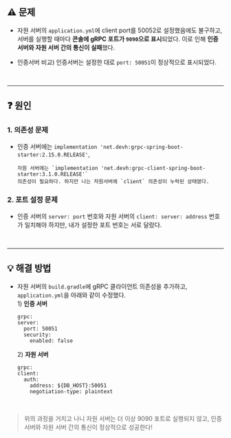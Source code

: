 <h2 id="⚠️-문제">⚠️ 문제</h2>
<ul>
<li><p>자원 서버의 <code>application.yml</code>에 client port를 50052로 설정했음에도 불구하고, 서버를 실행할 때마다 <strong>콘솔에 gRPC 포트가 <code>9090</code>으로 표시</strong>되었다. 이로 인해 <strong>인증 서버와 자원 서버 간의 통신이 실패</strong>했다.
<img alt="" src="https://velog.velcdn.com/images/ryuneng2/post/31d26645-3f67-4500-9019-79f546e46d20/image.png" /></p>
</li>
<li><p>인증서버 비교) 인증서버는 설정한 대로 <code>port: 50051</code>이 정상적으로 표시되었다.
<img alt="" src="https://velog.velcdn.com/images/ryuneng2/post/bd878d04-cc9e-49ca-9484-10eced72301d/image.png" /></p>
</li>
</ul>
<br />

<hr />
<h2 id="❓-원인">❓ 원인</h2>
<h3 id="1-의존성-문제">1. 의존성 문제</h3>
<ul>
<li>인증 서버에는 <code>implementation 'net.devh:grpc-spring-boot-starter:2.15.0.RELEASE'</code>,<pre><code>자원 서버에는 `implementation 'net.devh:grpc-client-spring-boot-starter:3.1.0.RELEASE'`
의존성이 필요하다. 하지만 나는 자원서버에 `client` 의존성이 누락된 상태였다.</code></pre></li>
</ul>
<h3 id="2-포트-설정-문제">2. 포트 설정 문제</h3>
<ul>
<li>인증 서버의 <code>server: port</code> 번호와 자원 서버의 <code>client: server: address</code> 번호가 일치해야 하지만, 내가 설정한 포트 번호는 서로 달랐다.</li>
</ul>
<br />

<hr />
<h2 id="💡-해결-방법">💡 해결 방법</h2>
<ul>
<li>자원 서버의 <code>build.gradle</code>에 gRPC 클라이언트 의존성을 추가하고, <code>application.yml</code>을 아래와 같이 수정했다.<br />
1) <strong>인증 서버</strong><pre><code class="language-yml">grpc:
server:
  port: 50051
  security:
    enabled: false</code></pre>
2) <strong>자원 서버</strong><pre><code class="language-yml">grpc:
client:
  auth:
    address: ${DB_HOST}:50051
    negotiation-type: plaintext</code></pre>
</li>
</ul>
<br />

<blockquote>
<p>위의 과정을 거치고 나니 자원 서버는 더 이상 9090 포트로 실행되지 않고,
인증 서버와 자원 서버 간의 통신이 정상적으로 성공한다!</p>
</blockquote>